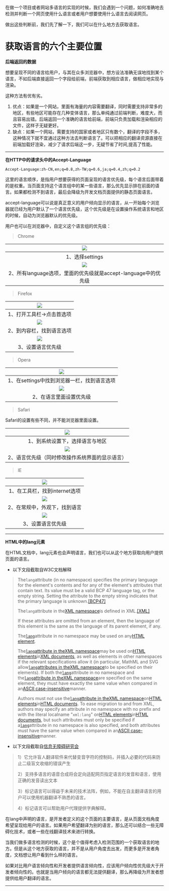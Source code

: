 在做一个项目或者网站多语言的实现的时候，我们会遇到一个问题，如何准确地去检测并判断一个网页使用什么语言或者用户想要使用什么语言去阅读网页。

做出这些判断前，我们先了解一下，我们可以在什么地方去获取语言。

# 获取语言的六个主要位置

**后端返回的数据**

想要呈现不同的语言给用户，与其在众多浏览器中，想方设法准确无误地找到某个语言，不如后端直接返回一个字段给前端，前端获取到相应语言，做相应地实现与渲染。

这种方法有优有劣。

1. 优点：如果是一个网站，里面有海量的内容需要翻译，同时需要支持非常多的地区，有些地区可能存在几种变体语言，那么单纯通过前端判断，难度大，而且容易出错。后端返回一个准确的语言给前端，前端只负责加载和渲染相应的文件，这样子无疑更好。
2. 缺点：如果一个网站，需要支持的国家或者地区只有数个，翻译的字段不多，这种情况下就不宜通过这种方法去判断语言了。可以把相应的翻译资源直接在前端加载好渲染，减少了请求后端这一步，无疑节省了时间,提高了性能。

---

**在HTTP中的请求头中的Accept-Language**

```
Accept-Language:zh-CN,en;q=0.8,zh-TW;q=0.6,ja;q=0.4,zh;q=0.2
```

这里的语言顺序，是指用户想要获得的页面呈现的语言优先级，每个语言后面带着的是权重。当页面支持这个语言组中的某一些语言，那么优先显示排在前面的语言。如果都检测不到语言，最后会降级为开发文档页面提供的静态页面语言。

accept-language可以说是真正意义的用户倾向显示的语言，从一开始每个浏览器就已经为用户默认了一个语言优先级，这个优先级是在设置操作系统语言和地区的时候，自动为浏览器默认的优先级。

用户也可以在浏览器中，自定义这个语言组的优先级：

> Chrome

| ![](/assets/1-1.png) |
| :---: |
| 1、选择settings |
| ![](/assets/1-2.png) |
| 2、所有language选项，里面的优先级就是accept-language中的优先级 |

> Firefox

| ![](/assets/1-3.png) |
| :---: |
| 1、打开工具栏-&gt;点击首选项 |
| ![](/assets/1-4.png) |
| 2、到内容栏，找到语言选项 |
| ![](/assets/1-5.png) |
| 3、设置语言优先级 |

> Opera

| ![](/assets/1-6.png) |
| :---: |
| 1、在settings中找到浏览器一栏，找到语言选项 |
| ![](/assets/1-7.png) |
| 2、在语言里面设置优先级 |

> Safari

Safari的设置有些不同，并不能浏览器里面设置。

| ![](/assets/1-8.png) |
| :---: |
| 1、到系统设置下，选择语言与地区 |
| ![](/assets/1-9.png) |
| 2、语言优先级（同时修改操作系统界面的显示语言） |

> IE

| ![](/assets/1-10.png) |
| :---: |
| 1、在工具栏，找到internet选项 |
| ![](/assets/1-11.png) |
| 2、在常规中，外观下，找到语言 |
| ![](/assets/1-12.png) |
| 3、设置语言优先级 |

---

**HTML中的lang元素**

在HTML文档中，lang元素也会声明语言，我们也可以从这个地方获取向用户提供页面的语言。

* 以下文段截取自W3C文档解释

> The`lang`attribute \(in no namespace\) specifies the primary language for the element's contents and for any of the element's attributes that contain text. Its value must be a valid BCP 47 language tag, or the empty string. Setting the attribute to the empty string indicates that the primary language is unknown.[\[BCP47\]](https://html.spec.whatwg.org/multipage/references.html#refsBCP47)
>
> The`lang`attribute in the[XML namespace](https://infra.spec.whatwg.org/#xml-namespace)is defined in XML.[\[XML\]](https://html.spec.whatwg.org/multipage/references.html#refsXML)
>
> If these attributes are omitted from an element, then the language of this element is the same as the language of its parent element, if any.
>
> The[`lang`](https://html.spec.whatwg.org/multipage/dom.html#attr-lang)attribute in no namespace may be used on any[HTML element](https://html.spec.whatwg.org/multipage/infrastructure.html#html-elements).
>
> The[`lang`attribute in theXML namespace](https://html.spec.whatwg.org/multipage/dom.html#attr-xml-lang)may be used on[HTML elements](https://html.spec.whatwg.org/multipage/infrastructure.html#html-elements)in[XML documents](https://dom.spec.whatwg.org/#xml-document), as well as elements in other namespaces if the relevant specifications allow it \(in particular, MathML and SVG allow[`lang`attributes in theXML namespace](https://html.spec.whatwg.org/multipage/dom.html#attr-xml-lang)to be specified on their elements\). If both the[`lang`](https://html.spec.whatwg.org/multipage/dom.html#attr-lang)attribute in no namespace and the[`lang`attribute in theXML namespace](https://html.spec.whatwg.org/multipage/dom.html#attr-xml-lang)are specified on the same element, they must have exactly the same value when compared in an[ASCII case-insensitive](https://infra.spec.whatwg.org/#ascii-case-insensitive)manner.
>
> Authors must not use the[`lang`attribute in theXML namespace](https://html.spec.whatwg.org/multipage/dom.html#attr-xml-lang)on[HTML elements](https://html.spec.whatwg.org/multipage/infrastructure.html#html-elements)in[HTML documents](https://dom.spec.whatwg.org/#html-document). To ease migration to and from XML, authors may specify an attribute in no namespace with no prefix and with the literal localname "`xml:lang`" on[HTML elements](https://html.spec.whatwg.org/multipage/infrastructure.html#html-elements)in[HTML documents](https://dom.spec.whatwg.org/#html-document), but such attributes must only be specified if a[`lang`](https://html.spec.whatwg.org/multipage/dom.html#attr-lang)attribute in no namespace is also specified, and both attributes must have the same value when compared in an[ASCII case-insensitive](https://infra.spec.whatwg.org/#ascii-case-insensitive)manner.

* 以下文段截取自[信息无障碍研究会](http://informationaccessibilityassociation.github.io/webAccessibility/language/1_html_lang.html)

> 1）它允许盲人翻译软件来代替变音字符的控制码，并插入必要的代码来防止二级盲文收缩的错误产生
>
> 2）支持多语言的语音合成将会定向适配网页指定语言的发音和语言，使用正确的发音读出文本
>
> 3）标记语言可以得益于未来的技术法阵，例如，不能在自主翻译语言的用户可以使用机器翻译不熟悉的语言。
>
> 4）标记语言可以帮助用户代理提供字典解释。



在lang中声明的语言，是开发者定义的这个页面的主要语言，是从页面文档角度希望呈现给用户的语言。如果用户希望翻译为别的语言，那么还可以结合一些无障碍化技术，或者一些在线翻译技术来进行转换。

当我们做多语言检测的时候，这个是个值得考虑入检测范围的一个获取语言的地方。但是从这个地方获取的语言，并不是从用户角度去出发，而更多是开发者角度，文档想让用户看到什么样的语言。

如果对比用户语言倾向性和开发者提供语言倾向性，应该用户倾向性优先级大于开发者倾向性的。也就是当用户倾向的语言都无法提供翻译，那么再降级为开发者想提供给用户翻译的语言。

---































